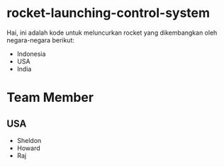 # rocket-launching-control-system
Hai, ini adalah kode untuk meluncurkan rocket yang dikembangkan oleh negara-negara berikut:
- Indonesia
- USA
- India

# Team Member
## USA
- Sheldon
- Howard
- Raj
